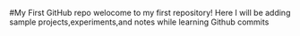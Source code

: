 #My First GitHub repo
welocome to my first repository!
Here I will be adding sample projects,experiments,and notes while learning Github commits 
